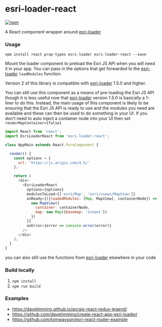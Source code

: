 # esri-loader-react

[![npm](https://img.shields.io/npm/v/esri-loader-react.svg)](https://www.npmjs.com/package/esri-loader-react)

A React component wrapper around [esri-loader](https://github.com/Esri/esri-loader)

### Usage

`npm install react prop-types esri-loader esri-loader-react --save`

Mount the loader component to preload the Esri JS API when you will need it in your app.
You can pass in the options that get forwarded to the [esri-loader](https://github.com/Esri/esri-loader) `loadModules` function.

Version 2 of this library is compatible with [esri-loader](https://github.com/Esri/esri-loader) 1.5.0 and higher.

You can still use this component as a means of pre-loading the Esri JS API though it is less useful now that [esri-loader](https://github.com/Esri/esri-loader) version 1.5.0 is basically a 1-liner to do this. Instead, the main usage of this component is likely to be ensuring that the Esri JS API is ready to use and the modules you need are available and these can then be used to do something in your UI. If you don't need to auto inject a container node into your UI then set `renderMapContainer={false}`

```js
import React from 'react';
import EsriLoaderReact from 'esri-loader-react';

class AppMain extends React.PureComponent {

  render() {
    const options = {
      url: 'https://js.arcgis.com/4.5/'
    };

    return (
      <div>
        <EsriLoaderReact 
          options={options} 
          modulesToLoad={['esri/Map', 'esri/views/MapView']}    
          onReady={({loadedModules: [Map, MapView], containerNode}) => {
            new MapView({
              container: containerNode,
              map: new Map({basemap: 'oceans'})
            })
          }}
          onError={error => console.error(error)}
        />
      </div>
    );
  }
}
```

you can also still use the functions from [esri-loader](https://github.com/Esri/esri-loader) elsewhere in your code

### Build locally

1. `npm install`
2. `npm run build`

### Examples

* https://davetimmins.github.io/arcgis-react-redux-legend/
* https://github.com/davetimmins/create-react-app-esri-loader/
* https://github.com/tomwayson/esri-react-router-example
